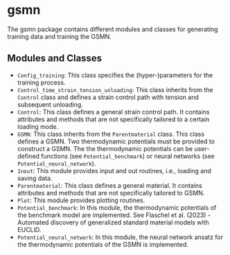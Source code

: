 # gsmn
The gsmn package contains different modules and classes for generating training data and training the GSMN. 

## Modules and Classes


* `Config_training`: This class specifies the (hyper-)parameters for the training process.
* `Control_time_strain_tension_unloading`: This class inherits from the `Control` class and defines a strain control path with tension and subsequent unloading.
* `Control`: This class defines a general strain control path. It contains attributes and methods that are not specifically tailored to a certain loading mode.
* `GSMN`: This class inherits from the `Parentmaterial` class. This class defines a GSMN. Two thermodynamic potentials must be provided to construct a GSMN. The the thermodynamic potentials can be user-defined functions (see `Potential_benchmark`) or neural networks (see `Potential_neural_network`).
* `Inout`: This module provides input and out routines, i.e., loading and saving data.
* `Parentmaterial`: This class defines a general material. It contains attributes and methods that are not specifically tailored to GSMN.
* `Plot`: This module provides plotting routines.
* `Potential_benchmark`: In this module, the thermodynamic potentials of the benchmark model are implemented. See Flaschel et al. (2023) - Automated discovery of generalized standard material models with EUCLID.
* `Potential_neural_network`: In this module, the neural network ansatz for the thermodynamic potentials of the GSMN is implemented.